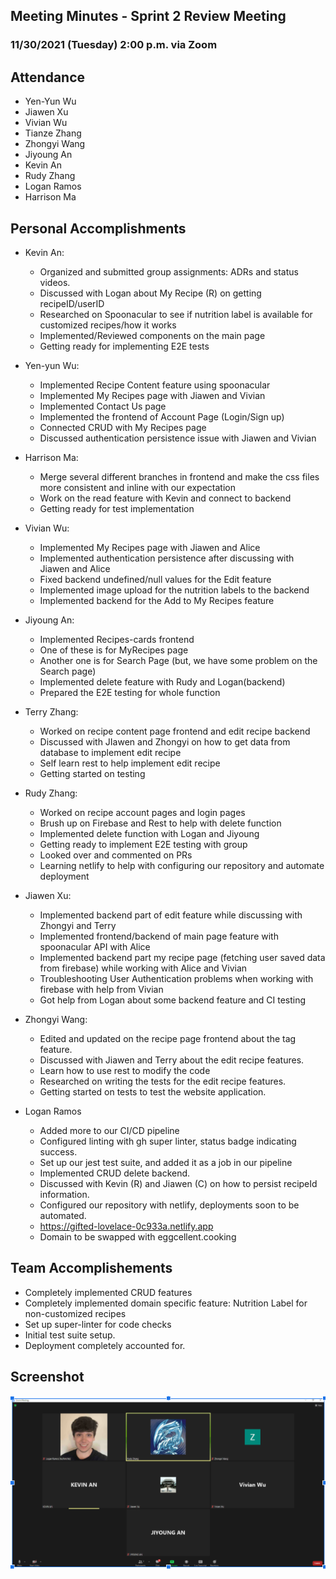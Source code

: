 ## Meeting Minutes - Sprint 2 Review Meeting

### 11/30/2021 (Tuesday) 2:00 p.m. via Zoom

## Attendance

- Yen-Yun Wu
- Jiawen Xu
- Vivian Wu
- Tianze Zhang
- Zhongyi Wang
- Jiyoung An
- Kevin An
- Rudy Zhang
- Logan Ramos
- Harrison Ma

## Personal Accomplishments

- Kevin An:

  - Organized and submitted group assignments: ADRs and status videos.
  - Discussed with Logan about My Recipe (R) on getting recipeID/userID
  - Researched on Spoonacular to see if nutrition label is available for customized recipes/how it works
  - Implemented/Reviewed components on the main page
  - Getting ready for implementing E2E tests

- Yen-yun Wu:

  - Implemented Recipe Content feature using spoonacular
  - Implemented My Recipes page with Jiawen and Vivian
  - Implemented Contact Us page
  - Implemented the frontend of Account Page (Login/Sign up)
  - Connected CRUD with My Recipes page
  - Discussed authentication persistence issue with Jiawen and Vivian

- Harrison Ma:

  - Merge several different branches in frontend and make the css files more consistent and inline with our expectation
  - Work on the read feature with Kevin and connect to backend
  - Getting ready for test implementation

- Vivian Wu:

  - Implemented My Recipes page with Jiawen and Alice
  - Implemented authentication persistence after discussing with Jiawen and Alice
  - Fixed backend undefined/null values for the Edit feature
  - Implemented image upload for the nutrition labels to the backend
  - Implemented backend for the Add to My Recipes feature

- Jiyoung An:

  - Implemented Recipes-cards frontend
  - One of these is for MyRecipes page
  - Another one is for Search Page (but, we have some problem on the Search page)
  - Implemented delete feature with Rudy and Logan(backend)
  - Prepared the E2E testing for whole function

- Terry Zhang:

  - Worked on recipe content page frontend and edit recipe backend
  - Discussed with JIawen and Zhongyi on how to get data from database to implement edit recipe
  - Self learn rest to help implement edit recipe
  - Getting started on testing

- Rudy Zhang:

  - Worked on recipe account pages and login pages
  - Brush up on Firebase and Rest to help with delete function
  - Implemented delete function with Logan and Jiyoung
  - Getting ready to implement E2E testing with group
  - Looked over and commented on PRs
  - Learning netlify to help with configuring our repository and automate deployment

- Jiawen Xu:

  - Implemented backend part of edit feature while discussing with Zhongyi and Terry
  - Implemented frontend/backend of main page feature with spoonacular API with Alice
  - Implemented backend part my recipe page (fetching user saved data from firebase) while working with Alice and Vivian
  - Troubleshooting User Authentication problems when working with firebase with help from Vivian
  - Got help from Logan about some backend feature and CI testing

- Zhongyi Wang:

  - Edited and updated on the recipe page frontend about the tag feature.
  - Discussed with Jiawen and Terry about the edit recipe features.
  - Learn how to use rest to modify the code
  - Researched on writing the tests for the edit recipe features.
  - Getting started on tests to test the website application.

- Logan Ramos
  - Added more to our CI/CD pipeline
  - Configured linting with gh super linter, status badge indicating success.
  - Set up our jest test suite, and added it as a job in our pipeline
  - Implemented CRUD delete backend.
  - Discussed with Kevin (R) and Jiawen (C) on how to persist recipeId information.
  - Configured our repository with netlify, deployments soon to be automated.
  - https://gifted-lovelace-0c933a.netlify.app
  - Domain to be swapped with eggcellent.cooking

## Team Accomplishements

- Completely implemented CRUD features
- Completely implemented domain specific feature: Nutrition Label for non-customized recipes
- Set up super-linter for code checks
- Initial test suite setup.
- Deployment completely accounted for.

## Screenshot

![The screenshot for Sprint 2 Review Meeting](/admin/meetings/sprint-2-review.png)
